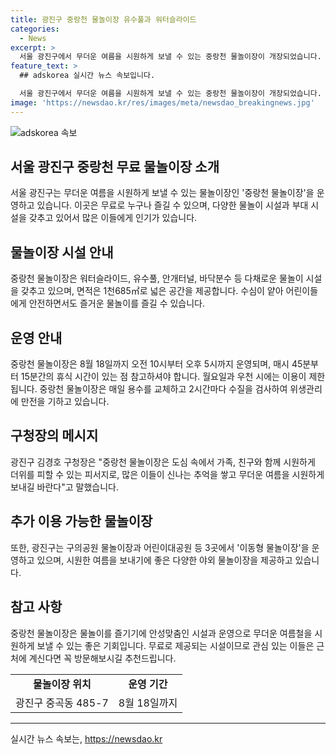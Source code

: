 ```yaml
---
title: 광진구 중랑천 물놀이장 유수풀과 워터슬라이드
categories:
  - News
excerpt: >
  서울 광진구에서 무더운 여름을 시원하게 보낼 수 있는 중랑천 물놀이장이 개장되었습니다. 면적 1천685㎡에는 워터슬라이드, 유수풀, 안개터널, 바닥분수 등 30개의 물놀이시설이 마련되어 있으며, 얕은 수심으로 어린이들에게도 안전하고 즐거운 물놀이를 즐길 수 있습니다. 이용 시간은 오전 10시부터 오후 5시까지이며, 매시 45분부터 15분간 휴식 시간이 제공됩니다. 또한, 구청은 다른 야외 물놀이장도 운영할 예정이니 가족과 친구들과 함께 무더운 여름을 시원하게 보낼 수 있는 좋은 기회입니다.
feature_text: >
  ## adskorea 실시간 뉴스 속보입니다.

  서울 광진구에서 무더운 여름을 시원하게 보낼 수 있는 중랑천 물놀이장이 개장되었습니다. 면적 1천685㎡에는 워터슬라이드, 유수풀, 안개터널, 바닥분수 등 30개의 물놀이시설이 마련되어 있으며, 얕은 수심으로 어린이들에게도 안전하고 즐거운 물놀이를 즐길 수 있습니다. 이용 시간은 오전 10시부터 오후 5시까지이며, 매시 45분부터 15분간 휴식 시간이 제공됩니다. 또한, 구청은 다른 야외 물놀이장도 운영할 예정이니 가족과 친구들과 함께 무더운 여름을 시원하게 보낼 수 있는 좋은 기회입니다.
image: 'https://newsdao.kr/res/images/meta/newsdao_breakingnews.jpg'
---
```


<p><img src="https://newsdao.kr/res/images/meta/newsdao_breakingnews.jpg" alt="adskorea 속보" /></p>

<h2 data-ke-size="size26">서울 광진구 중랑천 무료 물놀이장 소개</h2>

<p data-ke-size="size16">서울 광진구는 무더운 여름을 시원하게 보낼 수 있는 물놀이장인 '중랑천 물놀이장'을 운영하고 있습니다. 이곳은 무료로 누구나 즐길 수 있으며, 다양한 물놀이 시설과 부대 시설을 갖추고 있어서 많은 이들에게 인기가 있습니다.</p>

<h2 data-ke-size="size24">물놀이장 시설 안내</h2>

<p data-ke-size="size16">중랑천 물놀이장은 워터슬라이드, 유수풀, 안개터널, 바닥분수 등 다채로운 물놀이 시설을 갖추고 있으며, 면적은 1천685㎡로 넓은 공간을 제공합니다. 수심이 얕아 어린이들에게 안전하면서도 즐거운 물놀이를 즐길 수 있습니다.</p>

<h2 data-ke-size="size24">운영 안내</h2>

<p data-ke-size="size16">중랑천 물놀이장은 8월 18일까지 오전 10시부터 오후 5시까지 운영되며, 매시 45분부터 15분간의 휴식 시간이 있는 점 참고하셔야 합니다. 월요일과 우천 시에는 이용이 제한됩니다. 중랑천 물놀이장은 매일 용수를 교체하고 2시간마다 수질을 검사하여 위생관리에 만전을 기하고 있습니다.</p>

<h2 data-ke-size="size24">구청장의 메시지</h2>

<p data-ke-size="size16">광진구 김경호 구청장은 "중랑천 물놀이장은 도심 속에서 가족, 친구와 함께 시원하게 더위를 피할 수 있는 피서지로, 많은 이들이 신나는 추억을 쌓고 무더운 여름을 시원하게 보내길 바란다"고 말했습니다.</p>

<h2 data-ke-size="size24">추가 이용 가능한 물놀이장</h2>

<p data-ke-size="size16">또한, 광진구는 구의공원 물놀이장과 어린이대공원 등 3곳에서 '이동형 물놀이장'을 운영하고 있으며, 시원한 여름을 보내기에 좋은 다양한 야외 물놀이장을 제공하고 있습니다.</p>

<h2 data-ke-size="size24">참고 사항</h2>

<p data-ke-size="size16">중랑천 물놀이장은 물놀이를 즐기기에 안성맞춤인 시설과 운영으로 무더운 여름철을 시원하게 보낼 수 있는 좋은 기회입니다. 무료로 제공되는 시설이므로 관심 있는 이들은 근처에 계신다면 꼭 방문해보시길 추천드립니다.</p>

<table>
  <tr>
    <td style="text-align: center; height: 17px;"><b>물놀이장 위치</b></td>
    <td style="text-align: center; height: 17px;"><b>운영 기간</b></td>
  </tr>
  <tr>
    <td style="text-align: center; height: 17px;">광진구 중곡동 485-7</td>
    <td style="text-align: center; height: 17px;">8월 18일까지</td>
  </tr>
</table>

<hr>
실시간 뉴스 속보는, <a href="https://newsdao.kr" rel="dofollow">https://newsdao.kr</a>


